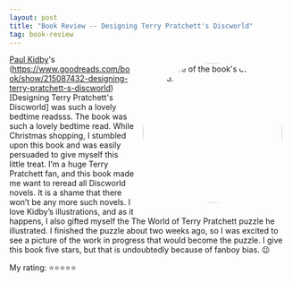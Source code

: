 ```yaml
---
layout: post
title: "Book Review -- Designing Terry Pratchett's Discworld"
tag: book-review
---
```


<style>
figure {
 padding: 15px ;
 margin: auto ;
 float: right ;
}

figure img {
 border-radius: 50% ;
 margin: auto ;
}
</style>
<figure>
 <img src="/blogassets/2025-02-28-discworld.png" width="250" alt="A picture of the book's cover on my bed.">
</figure>

[Paul Kidby](https://en.wikipedia.org/wiki/Paul_Kidby)'s (https://www.goodreads.com/book/show/215087432-designing-terry-pratchett-s-discworld) [Designing Terry Pratchett's Discworld] was such a lovely bedtime readsss. The book was such a lovely bedtime read. While Christmas shopping, I stumbled upon this book and was easily persuaded to give myself this little treat. I’m a huge Terry Pratchett fan, and this book made me want to reread all Discworld novels. It is a shame that there won’t be any more such novels. I love Kidby’s illustrations, and as it happens, I also gifted myself the The World of Terry Pratchett puzzle he illustrated. I finished the puzzle about two weeks ago, so I was excited to see a picture of the work in progress that would become the puzzle. I give this book five stars, but that is undoubtedly because of fanboy bias. 😉

My rating: ⭐⭐⭐⭐⭐
